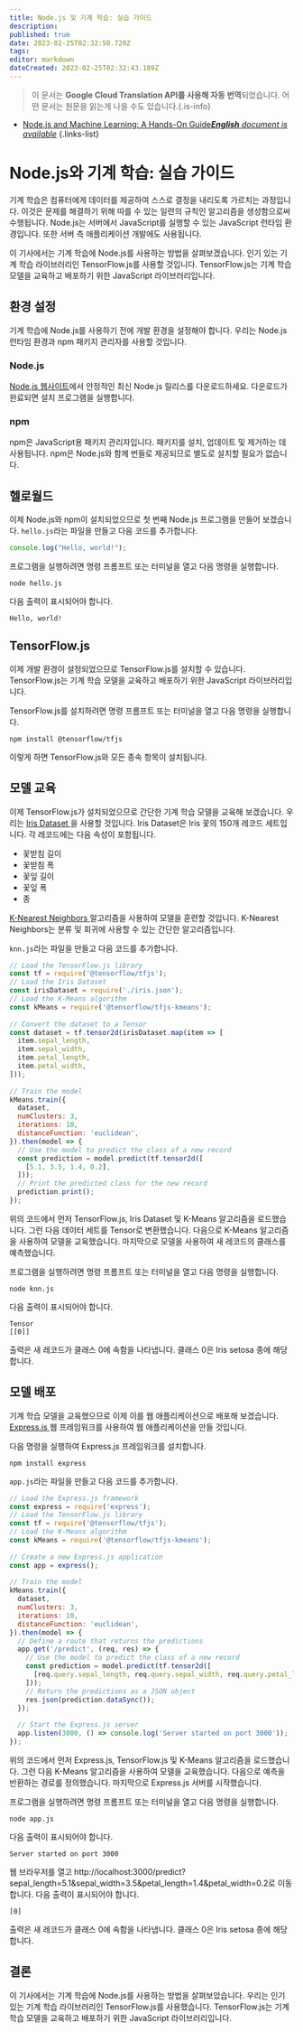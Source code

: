```yaml
---
title: Node.js 및 기계 학습: 실습 가이드
description: 
published: true
date: 2023-02-25T02:32:50.720Z
tags: 
editor: markdown
dateCreated: 2023-02-25T02:32:43.189Z
---
```


> 이 문서는 **Google Cloud Translation API를 사용해 자동 번역**되었습니다.
어떤 문서는 원문을 읽는게 나을 수도 있습니다.{.is-info}



- [Node.js and Machine Learning: A Hands-On Guide***English** document is available*](/en/Knowledge-base/Nodejs/node-js-and-machine-learning-a-hands-on-guide)
{.links-list}


# Node.js와 기계 학습: 실습 가이드

기계 학습은 컴퓨터에게 데이터를 제공하여 스스로 결정을 내리도록 가르치는 과정입니다. 이것은 문제를 해결하기 위해 따를 수 있는 일련의 규칙인 알고리즘을 생성함으로써 수행됩니다. Node.js는 서버에서 JavaScript를 실행할 수 있는 JavaScript 런타임 환경입니다. 또한 서버 측 애플리케이션 개발에도 사용됩니다.

이 기사에서는 기계 학습에 Node.js를 사용하는 방법을 살펴보겠습니다. 인기 있는 기계 학습 라이브러리인 TensorFlow.js를 사용할 것입니다. TensorFlow.js는 기계 학습 모델을 교육하고 배포하기 위한 JavaScript 라이브러리입니다.

## 환경 설정

기계 학습에 Node.js를 사용하기 전에 개발 환경을 설정해야 합니다. 우리는 Node.js 런타임 환경과 npm 패키지 관리자를 사용할 것입니다.

### Node.js

[Node.js 웹사이트](https://nodejs.org/en/)에서 안정적인 최신 Node.js 릴리스를 다운로드하세요. 다운로드가 완료되면 설치 프로그램을 실행합니다.

### npm

npm은 JavaScript용 패키지 관리자입니다. 패키지를 설치, 업데이트 및 제거하는 데 사용됩니다. npm은 Node.js와 함께 번들로 제공되므로 별도로 설치할 필요가 없습니다.

## 헬로월드

이제 Node.js와 npm이 설치되었으므로 첫 번째 Node.js 프로그램을 만들어 보겠습니다. `hello.js`라는 파일을 만들고 다음 코드를 추가합니다.

```javascript
console.log("Hello, world!");
```

프로그램을 실행하려면 명령 프롬프트 또는 터미널을 열고 다음 명령을 실행합니다.

```
node hello.js
```

다음 출력이 표시되어야 합니다.

```
Hello, world!
```

## TensorFlow.js

이제 개발 환경이 설정되었으므로 TensorFlow.js를 설치할 수 있습니다. TensorFlow.js는 기계 학습 모델을 교육하고 배포하기 위한 JavaScript 라이브러리입니다.

TensorFlow.js를 설치하려면 명령 프롬프트 또는 터미널을 열고 다음 명령을 실행합니다.

```
npm install @tensorflow/tfjs
```

이렇게 하면 TensorFlow.js와 모든 종속 항목이 설치됩니다.

## 모델 교육

이제 TensorFlow.js가 설치되었으므로 간단한 기계 학습 모델을 교육해 보겠습니다. 우리는 [ Iris Dataset ](https://en.wikipedia.org/wiki/Iris_flower_data_set)을 사용할 것입니다. Iris Dataset은 Iris 꽃의 150개 레코드 세트입니다. 각 레코드에는 다음 속성이 포함됩니다.

* 꽃받침 길이
* 꽃받침 폭
* 꽃잎 길이
* 꽃잎 폭
* 종

[ K-Nearest Neighbors ](https://en.wikipedia.org/wiki/K-nearest_neighbors_algorithm) 알고리즘을 사용하여 모델을 훈련할 것입니다. K-Nearest Neighbors는 분류 및 회귀에 사용할 수 있는 간단한 알고리즘입니다.

`knn.js`라는 파일을 만들고 다음 코드를 추가합니다.

```javascript
// Load the TensorFlow.js library
const tf = require('@tensorflow/tfjs');
// Load the Iris Dataset
const irisDataset = require('./iris.json');
// Load the K-Means algorithm
const kMeans = require('@tensorflow/tfjs-kmeans');
 
// Convert the dataset to a Tensor
const dataset = tf.tensor2d(irisDataset.map(item => [
  item.sepal_length,
  item.sepal_width,
  item.petal_length,
  item.petal_width,
]));
 
// Train the model
kMeans.train({
  dataset,
  numClusters: 3,
  iterations: 10,
  distanceFunction: 'euclidean',
}).then(model => {
  // Use the model to predict the class of a new record
  const prediction = model.predict(tf.tensor2d([
    [5.1, 3.5, 1.4, 0.2],
  ]));
  // Print the predicted class for the new record
  prediction.print();
});
```

위의 코드에서 먼저 TensorFlow.js, Iris Dataset 및 K-Means 알고리즘을 로드했습니다. 그런 다음 데이터 세트를 Tensor로 변환했습니다. 다음으로 K-Means 알고리즘을 사용하여 모델을 교육했습니다. 마지막으로 모델을 사용하여 새 레코드의 클래스를 예측했습니다.

프로그램을 실행하려면 명령 프롬프트 또는 터미널을 열고 다음 명령을 실행합니다.

```
node knn.js
```

다음 출력이 표시되어야 합니다.

```
Tensor
[[0]]
```

출력은 새 레코드가 클래스 0에 속함을 나타냅니다. 클래스 0은 Iris setosa 종에 해당합니다.

## 모델 배포

기계 학습 모델을 교육했으므로 이제 이를 웹 애플리케이션으로 배포해 보겠습니다. [ Express.js ](https://expressjs.com/) 웹 프레임워크를 사용하여 웹 애플리케이션을 만들 것입니다.

다음 명령을 실행하여 Express.js 프레임워크를 설치합니다.

```
npm install express
```

`app.js`라는 파일을 만들고 다음 코드를 추가합니다.

```javascript
// Load the Express.js framework
const express = require('express');
// Load the TensorFlow.js library
const tf = require('@tensorflow/tfjs');
// Load the K-Means algorithm
const kMeans = require('@tensorflow/tfjs-kmeans');
 
// Create a new Express.js application
const app = express();
 
// Train the model
kMeans.train({
  dataset,
  numClusters: 3,
  iterations: 10,
  distanceFunction: 'euclidean',
}).then(model => {
  // Define a route that returns the predictions
  app.get('/predict', (req, res) => {
    // Use the model to predict the class of a new record
    const prediction = model.predict(tf.tensor2d([
      [req.query.sepal_length, req.query.sepal_width, req.query.petal_length, req.query.petal_width],
    ]));
    // Return the predictions as a JSON object
    res.json(prediction.dataSync());
  });
 
  // Start the Express.js server
  app.listen(3000, () => console.log('Server started on port 3000'));
});
```

위의 코드에서 먼저 Express.js, TensorFlow.js 및 K-Means 알고리즘을 로드했습니다. 그런 다음 K-Means 알고리즘을 사용하여 모델을 교육했습니다. 다음으로 예측을 반환하는 경로를 정의했습니다. 마지막으로 Express.js 서버를 시작했습니다.

프로그램을 실행하려면 명령 프롬프트 또는 터미널을 열고 다음 명령을 실행합니다.

```
node app.js
```

다음 출력이 표시되어야 합니다.

```
Server started on port 3000
```

웹 브라우저를 열고 http://localhost:3000/predict?sepal_length=5.1&sepal_width=3.5&petal_length=1.4&petal_width=0.2로 이동합니다. 다음 출력이 표시되어야 합니다.

```
[0]
```

출력은 새 레코드가 클래스 0에 속함을 나타냅니다. 클래스 0은 Iris setosa 종에 해당합니다.

## 결론

이 기사에서는 기계 학습에 Node.js를 사용하는 방법을 살펴보았습니다. 우리는 인기 있는 기계 학습 라이브러리인 TensorFlow.js를 사용했습니다. TensorFlow.js는 기계 학습 모델을 교육하고 배포하기 위한 JavaScript 라이브러리입니다.